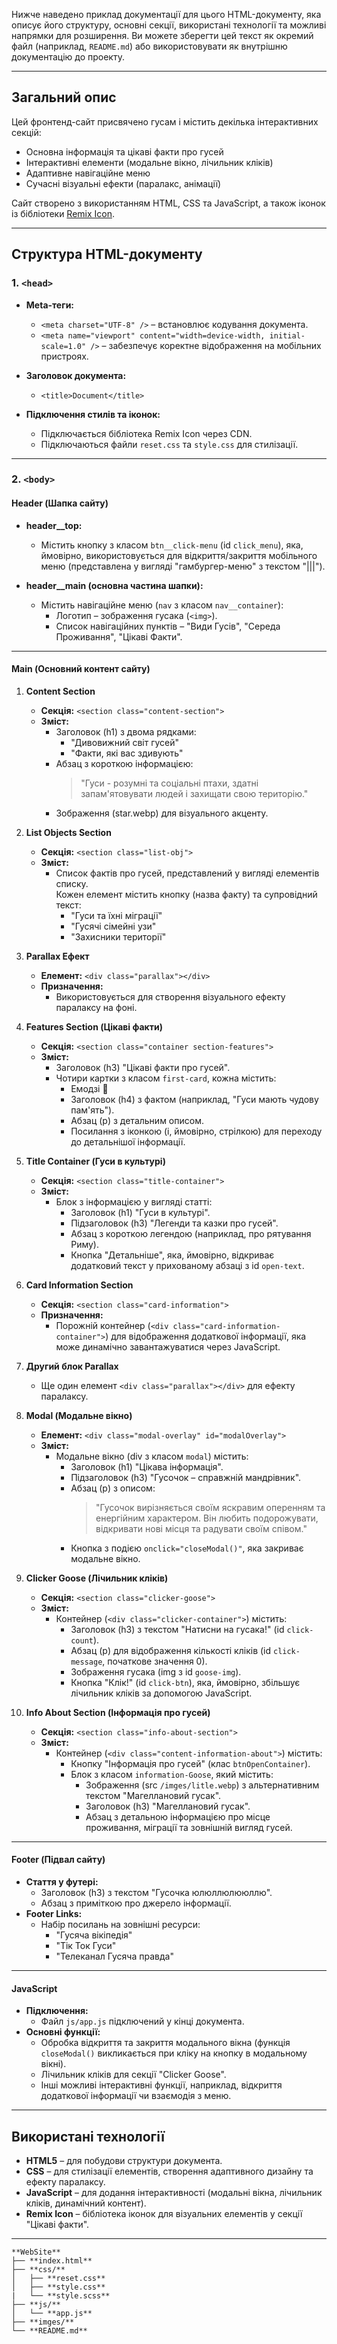 Нижче наведено приклад документації для цього HTML-документу, яка описує його структуру, основні секції, використані технології та можливі напрямки для розширення. Ви можете зберегти цей текст як окремий файл (наприклад, `README.md`) або використовувати як внутрішню документацію до проекту.

---
## Загальний опис

Цей фронтенд-сайт присвячено гусам і містить декілька інтерактивних секцій:  
- Основна інформація та цікаві факти про гусей  
- Інтерактивні елементи (модальне вікно, лічильник кліків)  
- Адаптивне навігаційне меню  
- Сучасні візуальні ефекти (паралакс, анімації)

Сайт створено з використанням HTML, CSS та JavaScript, а також іконок із бібліотеки [Remix Icon](https://remixicon.com/).

---

## Структура HTML-документу

### 1. `<head>`

- **Meta-теги:**  
  - `<meta charset="UTF-8" />` – встановлює кодування документа.  
  - `<meta name="viewport" content="width=device-width, initial-scale=1.0" />` – забезпечує коректне відображення на мобільних пристроях.

- **Заголовок документа:**  
  - `<title>Document</title>`

- **Підключення стилів та іконок:**  
  - Підключається бібліотека Remix Icon через CDN.  
  - Підключаються файли `reset.css` та `style.css` для стилізації.

---

### 2. `<body>`

#### **Header (Шапка сайту)**
- **header__top:**  
  - Містить кнопку з класом `btn__click-menu` (id `click_menu`), яка, ймовірно, використовується для відкриття/закриття мобільного меню (представлена у вигляді "гамбургер-меню" з текстом "|||").

- **header__main (основна частина шапки):**  
  - Містить навігаційне меню (`nav` з класом `nav__container`):
    - Логотип – зображення гусака (`<img>`).
    - Список навігаційних пунктів – "Види Гусів", "Середа Проживання", "Цікаві Факти".

---

#### **Main (Основний контент сайту)**

1. **Content Section**
   - **Секція:** `<section class="content-section">`
   - **Зміст:**  
     - Заголовок (h1) з двома рядками:  
       - "Дивовижний світ гусей"  
       - "Факти, які вас здивують"
     - Абзац з короткою інформацією:  
       > "Гуси - розумні та соціальні птахи, здатні запам'ятовувати людей і захищати свою територію."
     - Зображення (star.webp) для візуального акценту.

2. **List Objects Section**
   - **Секція:** `<section class="list-obj">`
   - **Зміст:**  
     - Список фактів про гусей, представлений у вигляді елементів списку.  
       Кожен елемент містить кнопку (назва факту) та супровідний текст:
       - "Гуси та їхні міграції"  
       - "Гусячі сімейні узи"  
       - "Захисники території"

3. **Parallax Ефект**
   - **Елемент:** `<div class="parallax"></div>`
   - **Призначення:**  
     - Використовується для створення візуального ефекту паралаксу на фоні.

4. **Features Section (Цікаві факти)**
   - **Секція:** `<section class="container section-features">`
   - **Зміст:**  
     - Заголовок (h3) "Цікаві факти про гусей".  
     - Чотири картки з класом `first-card`, кожна містить:
       - Емодзі 🥚  
       - Заголовок (h4) з фактом (наприклад, "Гуси мають чудову пам'ять").  
       - Абзац (p) з детальним описом.  
       - Посилання з іконкою (і, ймовірно, стрілкою) для переходу до детальнішої інформації.

5. **Title Container (Гуси в культурі)**
   - **Секція:** `<section class="title-container">`
   - **Зміст:**  
     - Блок з інформацією у вигляді статті:
       - Заголовок (h1) "Гуси в культурі".
       - Підзаголовок (h3) "Легенди та казки про гусей".
       - Абзац з короткою легендою (наприклад, про рятування Риму).
       - Кнопка "Детальніше", яка, ймовірно, відкриває додатковий текст у прихованому абзаці з id `open-text`.

6. **Card Information Section**
   - **Секція:** `<section class="card-information">`
   - **Призначення:**  
     - Порожній контейнер (`<div class="card-information-container">`) для відображення додаткової інформації, яка може динамічно завантажуватися через JavaScript.

7. **Другий блок Parallax**
   - Ще один елемент `<div class="parallax"></div>` для ефекту паралаксу.

8. **Modal (Модальне вікно)**
   - **Елемент:** `<div class="modal-overlay" id="modalOverlay">`
   - **Зміст:**  
     - Модальне вікно (div з класом `modal`) містить:
       - Заголовок (h1) "Цікава інформація".
       - Підзаголовок (h3) "Гусочок – справжній мандрівник".
       - Абзац (p) з описом:  
         > "Гусочок вирізняється своїм яскравим оперенням та енергійним характером. Він любить подорожувати, відкривати нові місця та радувати своїм співом."
       - Кнопка з подією `onclick="closeModal()"`, яка закриває модальне вікно.

9. **Clicker Goose (Лічильник кліків)**
   - **Секція:** `<section class="clicker-goose">`
   - **Зміст:**  
     - Контейнер (`<div class="clicker-container">`) містить:
       - Заголовок (h3) з текстом "Натисни на гусака!" (id `click-count`).
       - Абзац (p) для відображення кількості кліків (id `click-message`, початкове значення 0).
       - Зображення гусака (img з id `goose-img`).
       - Кнопка "Клік!" (id `click-btn`), яка, ймовірно, збільшує лічильник кліків за допомогою JavaScript.

10. **Info About Section (Інформація про гусей)**
    - **Секція:** `<section class="info-about-section">`
    - **Зміст:**  
      - Контейнер (`<div class="content-information-about">`) містить:
        - Кнопку "Інформація про гусей" (клас `btnOpenContainer`).
        - Блок з класом `information-Goose`, який містить:
          - Зображення (src `/imges/litle.webp`) з альтернативним текстом "Магеллановий гусак".
          - Заголовок (h3) "Магеллановий гусак".
          - Абзац з детальною інформацією про місце проживання, міграції та зовнішній вигляд гусей.

---

#### **Footer (Підвал сайту)**
- **Стаття у футері:**  
  - Заголовок (h3) з текстом "Гусочка юлюллюлююллю".
  - Абзац з приміткою про джерело інформації.
- **Footer Links:**  
  - Набір посилань на зовнішні ресурси:
    - "Гусяча вікіпедія"
    - "Тік Ток Гуси"
    - "Телеканал Гусяча правда"

---

#### **JavaScript**
- **Підключення:**  
  - Файл `js/app.js` підключений у кінці документа.
- **Основні функції:**  
  - Обробка відкриття та закриття модального вікна (функція `closeModal()` викликається при кліку на кнопку в модальному вікні).
  - Лічильник кліків для секції "Clicker Goose".
  - Інші можливі інтерактивні функції, наприклад, відкриття додаткової інформації чи взаємодія з меню.

---

## Використані технології

- **HTML5** – для побудови структури документа.  
- **CSS** – для стилізації елементів, створення адаптивного дизайну та ефекту паралаксу.  
- **JavaScript** – для додання інтерактивності (модальні вікна, лічильник кліків, динамічний контент).  
- **Remix Icon** – бібліотека іконок для візуальних елементів у секції "Цікаві факти".

---

```
**WebSite**
├── **index.html**
├── **css/**
│   ├── **reset.css**
│   ├── **style.css**
|   └── **style.scss**
├── **js/**
│   └── **app.js**
├── **imges/**
└── **README.md**
```